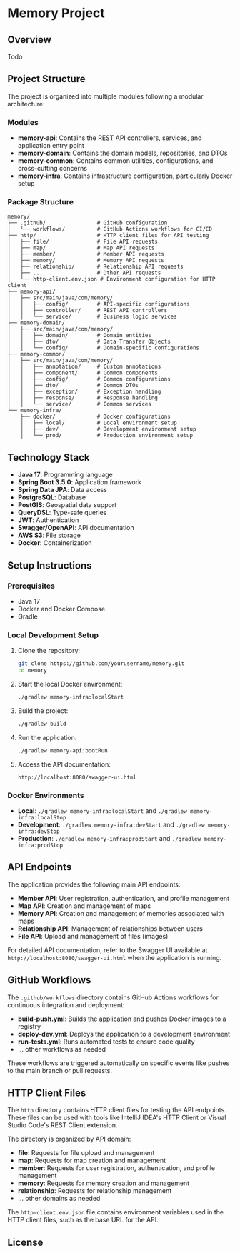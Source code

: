 # Memory Project

## Overview
Todo

## Project Structure
The project is organized into multiple modules following a modular architecture:

### Modules
- **memory-api**: Contains the REST API controllers, services, and application entry point
- **memory-domain**: Contains the domain models, repositories, and DTOs
- **memory-common**: Contains common utilities, configurations, and cross-cutting concerns
- **memory-infra**: Contains infrastructure configuration, particularly Docker setup

### Package Structure
```
memory/
├── .github/                # GitHub configuration
│   └── workflows/          # GitHub Actions workflows for CI/CD
├── http/                   # HTTP client files for API testing
│   ├── file/               # File API requests
│   ├── map/                # Map API requests
│   ├── member/             # Member API requests
│   ├── memory/             # Memory API requests
│   ├── relationship/       # Relationship API requests
│   ├── ...                 # Other API requests
│   └── http-client.env.json # Environment configuration for HTTP client
├── memory-api/
│   ├── src/main/java/com/memory/
│   │   ├── config/         # API-specific configurations
│   │   ├── controller/     # REST API controllers
│   │   └── service/        # Business logic services
├── memory-domain/
│   ├── src/main/java/com/memory/
│   │   ├── domain/         # Domain entities
│   │   ├── dto/            # Data Transfer Objects
│   │   └── config/         # Domain-specific configurations
├── memory-common/
│   ├── src/main/java/com/memory/
│   │   ├── annotation/     # Custom annotations
│   │   ├── component/      # Common components
│   │   ├── config/         # Common configurations
│   │   ├── dto/            # Common DTOs
│   │   ├── exception/      # Exception handling
│   │   ├── response/       # Response handling
│   │   └── service/        # Common services
└── memory-infra/
    ├── docker/             # Docker configurations
    │   ├── local/          # Local environment setup
    │   ├── dev/            # Development environment setup
    │   └── prod/           # Production environment setup
```

## Technology Stack
- **Java 17**: Programming language
- **Spring Boot 3.5.0**: Application framework
- **Spring Data JPA**: Data access
- **PostgreSQL**: Database
- **PostGIS**: Geospatial data support
- **QueryDSL**: Type-safe queries
- **JWT**: Authentication
- **Swagger/OpenAPI**: API documentation
- **AWS S3**: File storage
- **Docker**: Containerization

## Setup Instructions

### Prerequisites
- Java 17
- Docker and Docker Compose
- Gradle

### Local Development Setup
1. Clone the repository:
   ```bash
   git clone https://github.com/yourusername/memory.git
   cd memory
   ```

2. Start the local Docker environment:
   ```bash
   ./gradlew memory-infra:localStart
   ```

3. Build the project:
   ```bash
   ./gradlew build
   ```

4. Run the application:
   ```bash
   ./gradlew memory-api:bootRun
   ```

5. Access the API documentation:
   ```
   http://localhost:8080/swagger-ui.html
   ```

### Docker Environments
- **Local**: `./gradlew memory-infra:localStart` and `./gradlew memory-infra:localStop`
- **Development**: `./gradlew memory-infra:devStart` and `./gradlew memory-infra:devStop`
- **Production**: `./gradlew memory-infra:prodStart` and `./gradlew memory-infra:prodStop`

## API Endpoints

The application provides the following main API endpoints:

- **Member API**: User registration, authentication, and profile management
- **Map API**: Creation and management of maps
- **Memory API**: Creation and management of memories associated with maps
- **Relationship API**: Management of relationships between users
- **File API**: Upload and management of files (images)

For detailed API documentation, refer to the Swagger UI available at `http://localhost:8080/swagger-ui.html` when the application is running.

## GitHub Workflows

The `.github/workflows` directory contains GitHub Actions workflows for continuous integration and deployment:

- **build-push.yml**: Builds the application and pushes Docker images to a registry
- **deploy-dev.yml**: Deploys the application to a development environment
- **run-tests.yml**: Runs automated tests to ensure code quality
- ... other workflows as needed

These workflows are triggered automatically on specific events like pushes to the main branch or pull requests.

## HTTP Client Files

The `http` directory contains HTTP client files for testing the API endpoints. These files can be used with tools like IntelliJ IDEA's HTTP Client or Visual Studio Code's REST Client extension.

The directory is organized by API domain:

- **file**: Requests for file upload and management
- **map**: Requests for map creation and management
- **member**: Requests for user registration, authentication, and profile management
- **memory**: Requests for memory creation and management
- **relationship**: Requests for relationship management
- ... other domains as needed

The `http-client.env.json` file contains environment variables used in the HTTP client files, such as the base URL for the API.

## License
